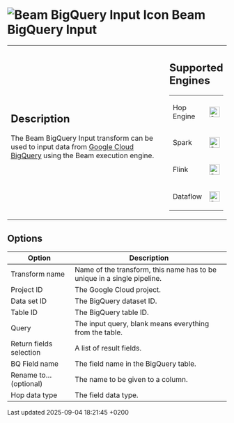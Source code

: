 <div id="header">

# <span class="image image-doc-icon">![Beam BigQuery Input Icon](../assets/images/transforms/icons/beam-bq-input.svg)</span> Beam BigQuery Input

</div>

<div id="content">

<div id="preamble">

<div class="sectionbody">

<table>
<colgroup>
<col style="width: 75%" />
<col style="width: 25%" />
</colgroup>
<tbody>
<tr class="odd">
<td><div class="content">
<div class="sect1">
<h2 id="_description">Description</h2>
<div class="sectionbody">
<div class="paragraph">
<p>The Beam BigQuery Input transform can be used to input data from <a href="https://cloud.google.com/bigquery">Google Cloud BigQuery</a> using the Beam execution engine.</p>
</div>
</div>
</div>
</div></td>
<td><div class="content">
<div class="sect1">
<h2 id="_supported_engines">Supported Engines</h2>
<div class="sectionbody">
<table>
<tbody>
<tr class="odd">
<td><p>Hop Engine</p></td>
<td><div class="content">
<div class="paragraph">
<p><span class="image"><img src="../assets/images/check_mark.svg" alt="Supported" width="24" /></span></p>
</div>
</div></td>
</tr>
<tr class="even">
<td><p>Spark</p></td>
<td><div class="content">
<div class="paragraph">
<p><span class="image"><img src="../assets/images/check_mark.svg" alt="Supported" width="24" /></span></p>
</div>
</div></td>
</tr>
<tr class="odd">
<td><p>Flink</p></td>
<td><div class="content">
<div class="paragraph">
<p><span class="image"><img src="../assets/images/check_mark.svg" alt="Supported" width="24" /></span></p>
</div>
</div></td>
</tr>
<tr class="even">
<td><p>Dataflow</p></td>
<td><div class="content">
<div class="paragraph">
<p><span class="image"><img src="../assets/images/check_mark.svg" alt="Supported" width="24" /></span></p>
</div>
</div></td>
</tr>
</tbody>
</table>
</div>
</div>
</div></td>
</tr>
</tbody>
</table>

</div>

</div>

<div class="sect1">

## Options

<div class="sectionbody">

| Option                  | Description                                                             |
| ----------------------- | ----------------------------------------------------------------------- |
| Transform name          | Name of the transform, this name has to be unique in a single pipeline. |
| Project ID              | The Google Cloud project.                                               |
| Data set ID             | The BigQuery dataset ID.                                                |
| Table ID                | The BigQuery table ID.                                                  |
| Query                   | The input query, blank means everything from the table.                 |
| Return fields selection | A list of result fields.                                                |
| BQ Field name           | The field name in the BigQuery table.                                   |
| Rename to…​ (optional)  | The name to be given to a column.                                       |
| Hop data type           | The field data type.                                                    |

</div>

</div>

</div>

<div id="footer">

<div id="footer-text">

Last updated 2025-09-04 18:21:45 +0200

</div>

</div>
